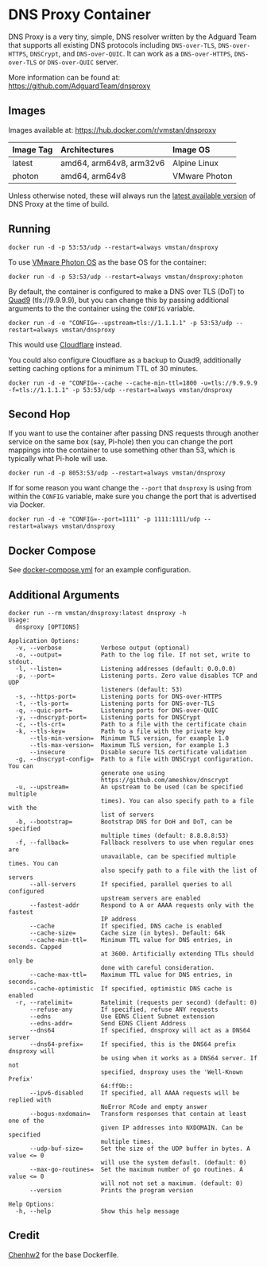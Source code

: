 # DNS Proxy Container
DNS Proxy is a very tiny, simple, DNS resolver written by the Adguard Team that supports all existing DNS protocols including `DNS-over-TLS`, `DNS-over-HTTPS`, `DNSCrypt`, and `DNS-over-QUIC`. It can work as a `DNS-over-HTTPS`, `DNS-over-TLS` or `DNS-over-QUIC` server.

More information can be found at: https://github.com/AdguardTeam/dnsproxy

## Images

Images available at: https://hub.docker.com/r/vmstan/dnsproxy

| Image Tag             | Architectures            | Image OS           |
| :-------------------- | :------------------------| :----------------- |
| latest                | amd64, arm64v8, arm32v6  | Alpine Linux       |
| photon                | amd64, arm64v8           | VMware Photon      |

Unless otherwise noted, these will always run the [latest available version](https://github.com/AdguardTeam/dnsproxy/releases) of DNS Proxy at the time of build.

## Running

```
docker run -d -p 53:53/udp --restart=always vmstan/dnsproxy
```

To use [VMware Photon OS](https://vmware.github.io/photon/) as the base OS for the container:

```
docker run -d -p 53:53/udp --restart=always vmstan/dnsproxy:photon
```

By default, the container is configured to make a DNS over TLS (DoT) to [Quad9](https://www.quad9.net) (tls://9.9.9.9), but you can change this by passing additional arguments to the the container using the `CONFIG` variable.

```
docker run -d -e "CONFIG=--upstream=tls://1.1.1.1" -p 53:53/udp --restart=always vmstan/dnsproxy
```

This would use [Cloudflare](https://1.1.1.1/dns/) instead.

You could also configure Cloudflare as a backup to Quad9, additionally setting caching options for a minimum TTL of 30 minutes.

```
docker run -d -e "CONFIG=--cache --cache-min-ttl=1800 -u=tls://9.9.9.9 -f=tls://1.1.1.1" -p 53:53/udp --restart=always vmstan/dnsproxy
```

## Second Hop

If you want to use the container after passing DNS requests through another service on the same box (say, Pi-hole) then you can change the port mappings into the container to use something other than 53, which is typically what Pi-hole will use. 

```
docker run -d -p 8053:53/udp --restart=always vmstan/dnsproxy
```

If for some reason you want change the `--port` that `dnsproxy` is using from within the `CONFIG` variable, make sure you change the port that is advertised via Docker.

```
docker run -d -e "CONFIG=--port=1111" -p 1111:1111/udp --restart=always vmstan/dnsproxy
```

## Docker Compose

See [docker-compose.yml](https://github.com/vmstan/dnsproxy/blob/main/docker-compose.yml) for an example configuration.

## Additional Arguments

```
docker run --rm vmstan/dnsproxy:latest dnsproxy -h
Usage:
  dnsproxy [OPTIONS]

Application Options:
  -v, --verbose           Verbose output (optional)
  -o, --output=           Path to the log file. If not set, write to stdout.
  -l, --listen=           Listening addresses (default: 0.0.0.0)
  -p, --port=             Listening ports. Zero value disables TCP and UDP
                          listeners (default: 53)
  -s, --https-port=       Listening ports for DNS-over-HTTPS
  -t, --tls-port=         Listening ports for DNS-over-TLS
  -q, --quic-port=        Listening ports for DNS-over-QUIC
  -y, --dnscrypt-port=    Listening ports for DNSCrypt
  -c, --tls-crt=          Path to a file with the certificate chain
  -k, --tls-key=          Path to a file with the private key
      --tls-min-version=  Minimum TLS version, for example 1.0
      --tls-max-version=  Maximum TLS version, for example 1.3
      --insecure          Disable secure TLS certificate validation
  -g, --dnscrypt-config=  Path to a file with DNSCrypt configuration. You can
                          generate one using
                          https://github.com/ameshkov/dnscrypt
  -u, --upstream=         An upstream to be used (can be specified multiple
                          times). You can also specify path to a file with the
                          list of servers
  -b, --bootstrap=        Bootstrap DNS for DoH and DoT, can be specified
                          multiple times (default: 8.8.8.8:53)
  -f, --fallback=         Fallback resolvers to use when regular ones are
                          unavailable, can be specified multiple times. You can
                          also specify path to a file with the list of servers
      --all-servers       If specified, parallel queries to all configured
                          upstream servers are enabled
      --fastest-addr      Respond to A or AAAA requests only with the fastest
                          IP address
      --cache             If specified, DNS cache is enabled
      --cache-size=       Cache size (in bytes). Default: 64k
      --cache-min-ttl=    Minimum TTL value for DNS entries, in seconds. Capped
                          at 3600. Artificially extending TTLs should only be
                          done with careful consideration.
      --cache-max-ttl=    Maximum TTL value for DNS entries, in seconds.
      --cache-optimistic  If specified, optimistic DNS cache is enabled
  -r, --ratelimit=        Ratelimit (requests per second) (default: 0)
      --refuse-any        If specified, refuse ANY requests
      --edns              Use EDNS Client Subnet extension
      --edns-addr=        Send EDNS Client Address
      --dns64             If specified, dnsproxy will act as a DNS64 server
      --dns64-prefix=     If specified, this is the DNS64 prefix dnsproxy will
                          be using when it works as a DNS64 server. If not
                          specified, dnsproxy uses the 'Well-Known Prefix'
                          64:ff9b::
      --ipv6-disabled     If specified, all AAAA requests will be replied with
                          NoError RCode and empty answer
      --bogus-nxdomain=   Transform responses that contain at least one of the
                          given IP addresses into NXDOMAIN. Can be specified
                          multiple times.
      --udp-buf-size=     Set the size of the UDP buffer in bytes. A value <= 0
                          will use the system default. (default: 0)
      --max-go-routines=  Set the maximum number of go routines. A value <= 0
                          will not not set a maximum. (default: 0)
      --version           Prints the program version

Help Options:
  -h, --help              Show this help message
```

## Credit

[Chenhw2](https://hub.docker.com/r/chenhw2/dnsproxy) for the base Dockerfile.
